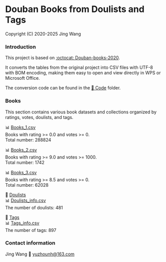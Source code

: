 # Douban Books from Doulists and Tags
Copyright (C) 2020-2025 Jing Wang

### Introduction

This project is based on [:octocat: Douban-books-2020](https://github.com/yuzhounh/Douban-books-2020).

It converts the tables from the original project into CSV files with UTF-8 with BOM encoding, making them easy to open and view directly in WPS or Microsoft Office.

The conversion code can be found in the [📁 Code](Code) folder.


### Books
This section contains various book datasets and collections organized by ratings, votes, doulists, and tags.

📊 [Books_1.csv](Books_1.csv)  
Books with rating >= 0.0 and votes >= 0.  
Total number: 288824  

📊 [Books_2.csv](Books_2.csv)  
Books with rating >= 9.0 and votes >= 1000.  
Total number: 1742  

📊 [Books_3.csv](Books_3.csv)  
Books with rating >= 8.5 and votes >= 0.  
Total number: 62028  

📁 [Doulists](Doulists)  
📊 [Doulists_info.csv](Doulists_info.csv)  
The number of doulists: 481

📁 [Tags](Tags)  
📊 [Tags_info.csv](Tags_info.csv)  
The number of tags: 897

### Contact information
Jing Wang
📧 yuzhounh@163.com